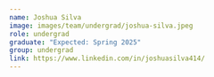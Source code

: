```yaml
---
name: Joshua Silva
image: images/team/undergrad/joshua-silva.jpeg
role: undergrad
graduate: "Expected: Spring 2025"
group: undergrad
link: https://www.linkedin.com/in/joshuasilva414/
---
```



